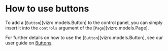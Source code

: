 # How to use buttons

To add a [`Button`][vizro.models.Button] to the control panel, you can simply insert it into the `controls` argument of the
[`Page`][vizro.models.Page].

For further details on how to use the [`Button`][vizro.models.Button], see our user guide on [Buttons](components.md#button).